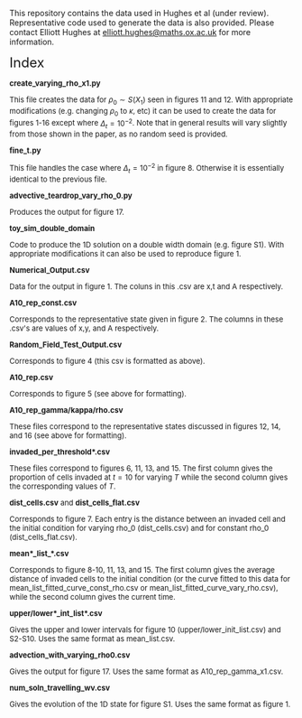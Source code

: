 This repository contains the data used in Hughes et al (under review). Representative code used to generate the data is also provided. Please contact Elliott Hughes at elliott.hughes@maths.ox.ac.uk for more information.

<font size = 5>Index<font size = 2>

**create_varying_rho_x1.py**

This file creates the data for $\rho_0 \sim S(X_1)$ seen in figures 11 and 12. With appropriate modifications (e.g. changing $\rho_0$ to $\kappa$, etc) it can be used to create the data for figures 1-16 except where $\Delta_t = 10^{-2}$. Note that in general results will vary slightly from those shown in the paper, as no random seed is provided.

**fine_t.py**

This file handles the case where $\Delta_t = 10^{-2}$ in figure 8. Otherwise it is essentially identical to the previous file.

**advective_teardrop_vary_rho_0.py**

Produces the output for figure 17.

**toy_sim_double_domain**

Code to produce the 1D solution on a double width domain (e.g. figure S1). With appropriate modifications it can also be used to reproduce figure 1.

**Numerical_Output.csv**

Data for the output in figure 1. The coluns in this .csv are x,t and A respectively.

**A10_rep_const.csv**

Corresponds to the representative state given in figure 2. The columns in these .csv's are values of x,y, and A respectively.

**Random_Field_Test_Output.csv**

Corresponds to figure 4 (this csv is formatted as above).

**A10_rep.csv**

Corresponds to figure 5 (see above for formatting).

**A10_rep_gamma/kappa/rho.csv**

These files correspond to the representative states discussed in figures 12, 14, and 16 (see above for formatting).

**invaded_per_threshold\*.csv**

These files correspond to figures 6, 11, 13, and 15. The first column gives the proportion of cells invaded at $t=10$ for varying $T$ while the second column gives the corresponding values of $T$.

**dist_cells.csv** and **dist_cells_flat.csv**

Corresponds to figure 7. Each entry is the distance between an invaded cell and the initial condition for varying rho_0 (dist_cells.csv) and for constant rho_0 (dist_cells_flat.csv).

**mean\*\_list_\*\.csv**

Corresponds to figure 8-10, 11, 13, and 15. The first column gives the average distance of invaded cells to the initial condition (or the curve fitted to this data for mean_list_fitted_curve_const_rho.csv or mean_list_fitted_curve_vary_rho.csv), while the second column gives the current time.

**upper/lower\*_int_list\*.csv**

Gives the upper and lower intervals for figure 10 (upper/lower_init_list.csv) and S2-S10. Uses the same format as mean_list.csv.

**advection_with_varying_rho0.csv**

Gives the output for figure 17. Uses the same format as A10_rep_gamma_x1.csv.

**num_soln_travelling_wv.csv**

Gives the evolution of the 1D state for figure S1. Uses the same format as figure 1.




